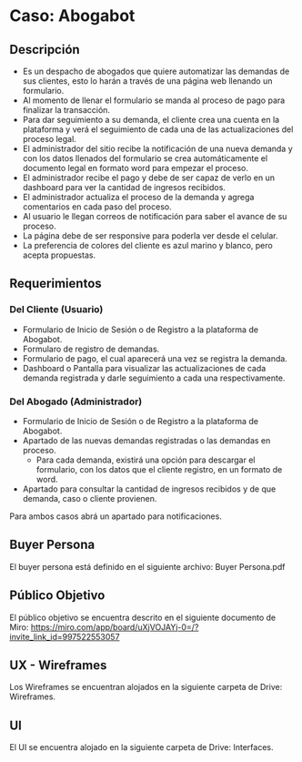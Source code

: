 # Caso: Abogabot

## Descripción

* Es un despacho de abogados que quiere automatizar las demandas de sus clientes, esto lo harán a través de una página web llenando un formulario.
* Al momento de llenar el formulario se manda al proceso de pago para finalizar la transacción.
* Para dar seguimiento a su demanda, el cliente crea una cuenta en la plataforma y verá el seguimiento de cada una de las actualizaciones del proceso legal.
* El administrador del sitio recibe la notificación de una nueva demanda y con los datos llenados del formulario se crea automáticamente el documento legal en formato word para empezar el proceso.
* El administrador recibe el pago y debe de ser capaz de verlo en un dashboard para ver la cantidad de ingresos recibidos.
* El administrador actualiza el proceso de la demanda y agrega comentarios en cada paso del proceso.
* Al usuario le llegan correos de notificación para saber el avance de su proceso.
* La página debe de ser responsive para poderla ver desde el celular.
* La preferencia de colores del cliente es azul marino y blanco, pero acepta propuestas.

## Requerimientos

### Del Cliente (Usuario)

* Formulario de Inicio de Sesión o de Registro a la plataforma de Abogabot.
* Formularo de registro de demandas.
* Formulario de pago, el cual aparecerá una vez se registra la demanda.
* Dashboard o Pantalla para visualizar las actualizaciones de cada demanda registrada y darle seguimiento a cada una respectivamente.

### Del Abogado (Administrador)

* Formulario de Inicio de Sesión o de Registro a la plataforma de Abogabot.
* Apartado de las nuevas demandas registradas o las demandas en proceso.
  * Para cada demanda, existirá una opción para descargar el formulario, con los datos que el cliente registro, en un formato de word.
* Apartado para consultar la cantidad de ingresos recibidos y de que demanda, caso o cliente provienen.

Para ambos casos abrá un apartado para notificaciones.

## Buyer Persona

El buyer persona está definido en el siguiente archivo: Buyer Persona.pdf

## Público Objetivo

El público objetivo se encuentra descrito en el siguiente documento de Miro: https://miro.com/app/board/uXjVOJAYj-0=/?invite_link_id=997522553057

## UX - Wireframes

Los Wireframes se encuentran alojados en la siguiente carpeta de Drive: Wireframes.

## UI

El UI se encuentra alojado en la siguiente carpeta de Drive: Interfaces.
